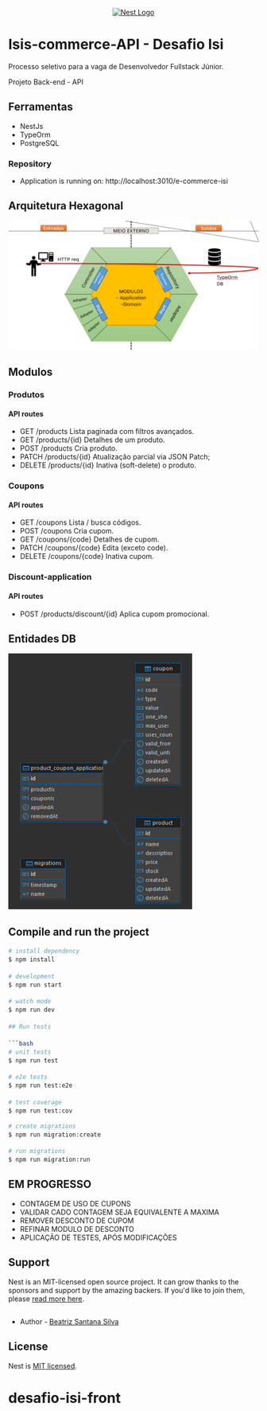 ﻿<p align="center">
  <a href="http://nestjs.com/" target="blank"><img src="https://nestjs.com/img/logo-small.svg" width="120" alt="Nest Logo" /></a>
</p>

[circleci-image]: https://img.shields.io/circleci/build/github/nestjs/nest/master?token=abc123def456
[circleci-url]: https://circleci.com/gh/nestjs/nest

# Isis-commerce-API - Desafio Isi
 Processo seletivo para a vaga de Desenvolvedor Fullstack Júnior.

 Projeto Back-end - API
   
## Ferramentas

- NestJs
- TypeOrm
- PostgreSQL

### Repository


- Application is running on: http://localhost:3010/e-commerce-isi

## Arquitetura Hexagonal
![Modelo de Arquitetura](/asset/image.png)


## Modulos    

### Produtos
#### API routes
- GET /products                  	Lista paginada com filtros avançados.	     
- GET /products/{id}             	Detalhes de um produto.
- POST /products                 	Cria produto. 
- PATCH /products/{id}           	Atualização parcial via JSON Patch;
- DELETE /products/{id}          	Inativa (soft-delete) o produto.

### Coupons
#### API routes
- GET /coupons     	Lista / busca códigos.
- POST /coupons    	Cria cupom.        
- GET /coupons/{code}	Detalhes de cupom. 
- PATCH /coupons/{code}	Edita (exceto code).
- DELETE /coupons/{code}	Inativa cupom.   
  
### Discount-application
#### API routes
- POST /products/discount/{id} 	Aplica cupom promocional.        

## Entidades DB

![Entities](/asset/db.png)

## Compile and run the project

```bash
# install dependency
$ npm install

# development
$ npm run start

# watch mode
$ npm run dev

## Run tests

```bash
# unit tests
$ npm run test

# e2e tests
$ npm run test:e2e

# test coverage
$ npm run test:cov
```
```bash
# create migrations
$ npm run migration:create

# run migrations
$ npm run migration:run
```
## EM PROGRESSO

- CONTAGEM DE USO DE CUPONS
- VALIDAR CADO CONTAGEM SEJA EQUIVALENTE A MAXIMA
- REMOVER DESCONTO DE CUPOM
- REFINAR MODULO DE DESCONTO
- APLICAÇÃO DE TESTES, APÓS MODIFICAÇÕES 

## Support

Nest is an MIT-licensed open source project. It can grow thanks to the sponsors and support by the amazing backers. If you'd like to join them, please [read more here](https://docs.nestjs.com/support).

## 

- Author - [Beatriz Santana Silva](https://www.linkedin.com/in/beatriz-santana-dev/)


## License

Nest is [MIT licensed](https://github.com/nestjs/nest/blob/master/LICENSE).
# desafio-isi-front
